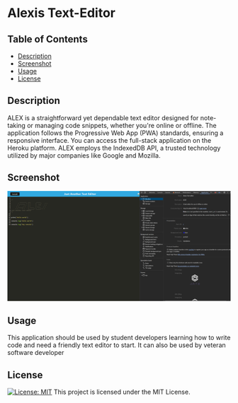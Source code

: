 # Alexis Text-Editor

## Table of Contents

- [Description](#description)
- [Screenshot](#screenshot)
- [Usage](#usage)
- [License](#license)

## Description

ALEX is a straightforward yet dependable text editor designed for note-taking or managing code snippets, whether you're online or offline. The application follows the Progressive Web App (PWA) standards, ensuring a responsive interface. You can access the full-stack application on the Heroku platform. ALEX employs the IndexedDB API, a trusted technology utilized by major companies like Google and Mozilla.

## Screenshot

![Text Editor](assets/Alex%20text%20editor.PNG)

## Usage

This application should be used by student developers learning how to write code and need a friendly text editor to start. It can also be used by veteran software developer

## License

[![License: MIT](https://img.shields.io/badge/License-MIT-yellow.svg)](https://opensource.org/licenses) This project is licensed under the MIT License.
